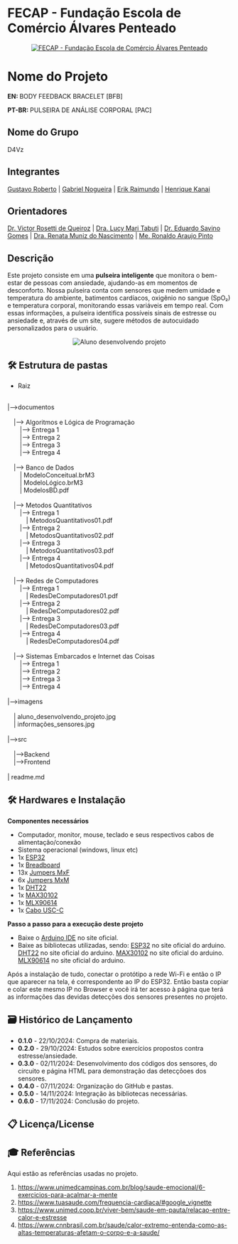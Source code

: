 # FECAP - Fundação Escola de Comércio Álvares Penteado

<p align="center">
<a href= "https://www.fecap.br/"><img src="https://encrypted-tbn0.gstatic.com/images?q=tbn:ANd9GcRhZPrRa89Kma0ZZogxm0pi-tCn_TLKeHGVxywp-LXAFGR3B1DPouAJYHgKZGV0XTEf4AE&usqp=CAU" alt="FECAP - Fundação Escola de Comércio Álvares Penteado" border="0"></a>
</p>

# Nome do Projeto

<p><strong>EN: </strong>BODY FEEDBACK BRACELET [BFB]</p>
<p><strong>PT-BR: </strong> PULSEIRA DE ANÁLISE CORPORAL [PAC]</p>

## Nome do Grupo

<P>D4Vz</P>

## Integrantes

<a href="https://github.com/DevGustar">Gustavo Roberto</a> |
<a href="https://github.com/NogGab">Gabriel Nogueira</a> |
<a href="https://github.com/ErikRaimundo">Erik Raimundo</a> |
<a href="https://github.com/eijikanai">Henrique Kanai</a>

## Orientadores

<a href="https://www.linkedin.com/in/victorbarq/?originalSubdomain=br">Dr. Victor Rosetti de Queiroz</a> |
<a href="https://www.linkedin.com/in/lucymari/?originalSubdomain=br">Dra. Lucy Mari Tabuti</a> |
<a href="https://www.linkedin.com/in/eduardo-savino-gomes-77833a10/">Dr. Eduardo Savino Gomes</a> |
<a href="https://www.linkedin.com/in/remuniz/">Dra. Renata Muniz do Nascimento</a> |
<a href="https://www.linkedin.com/in/ronaldo-araujo-pinto-3542811a/">Me. Ronaldo Araujo Pinto</a>

## Descrição

<p>Este projeto consiste em uma <strong>pulseira inteligente</strong> que monitora o bem-estar de pessoas com ansiedade, ajudando-as em momentos de desconforto. Nossa pulseira conta com sensores que medem umidade e temperatura do ambiente, batimentos cardíacos, oxigênio no sangue (SpO₂) e temperatura corporal, monitorando essas variáveis em tempo real. Com essas informações, a pulseira identifica possíveis sinais de estresse ou ansiedade e, através de um site, sugere métodos de autocuidado personalizados para o usuário.</p>

<p align="center">
<img src="https://i.ibb.co/dJCPYRQ/aluno-desenvolvendo-projeto.jpg" alt="Aluno desenvolvendo projeto" border="0">
</p>

## 🛠 Estrutura de pastas

- Raiz<br>

<br>
|-->documentos<br>

<br>
  &emsp;|--> Algoritmos e Lógica de Programação<br>
    &emsp;&emsp;|--> Entrega 1<br>
    &emsp;&emsp;|--> Entrega 2<br>
    &emsp;&emsp;|--> Entrega 3<br>
    &emsp;&emsp;|--> Entrega 4<br>

<br>
  &emsp;|--> Banco de Dados<br>
    &emsp;&emsp;| ModeloConceitual.brM3<br>
    &emsp;&emsp;| ModeloLógico.brM3<br>
    &emsp;&emsp;| ModelosBD.pdf<br>

<br>
  &emsp;|--> Metodos Quantitativos<br>
    &emsp;&emsp;|--> Entrega 1<br>
      &emsp;&emsp;&emsp;| MetodosQuantitativos01.pdf<br>
    &emsp;&emsp;|--> Entrega 2<br>
      &emsp;&emsp;&emsp;| MetodosQuantitativos02.pdf<br>
    &emsp;&emsp;|--> Entrega 3<br>
      &emsp;&emsp;&emsp;| MetodosQuantitativos03.pdf<br>
    &emsp;&emsp;|--> Entrega 4<br>
      &emsp;&emsp;&emsp;| MetodosQuantitativos04.pdf<br>

  <br>
  &emsp;|--> Redes de Computadores<br>
    &emsp;&emsp;|--> Entrega 1<br>
      &emsp;&emsp;&emsp;| RedesDeComputadores01.pdf<br>
    &emsp;&emsp;|--> Entrega 2<br>
      &emsp;&emsp;&emsp;| RedesDeComputadores02.pdf<br>
    &emsp;&emsp;|--> Entrega 3<br>
      &emsp;&emsp;&emsp;| RedesDeComputadores03.pdf<br>
    &emsp;&emsp;|--> Entrega 4<br>
      &emsp;&emsp;&emsp;| RedesDeComputadores04.pdf<br>

  <br>
  &emsp;|--> Sistemas Embarcados e Internet das Coisas<br>
    &emsp;&emsp;|--> Entrega 1<br>
    &emsp;&emsp;|--> Entrega 2<br>
    &emsp;&emsp;|--> Entrega 3<br>
    &emsp;&emsp;|--> Entrega 4<br>

<br>
|-->imagens<br>

<br>
  &emsp;| aluno_desenvolvendo_projeto.jpg<br>
  &emsp;| informações_sensores.jpg<br>

<br>
|-->src<br>

<br>
  &emsp;|-->Backend<br>
  &emsp;|-->Frontend<br>

<br>
| readme.md<br>

## 🛠 Hardwares e Instalação

<p><strong>Componentes necessários</strong></p>
<ul>
  <li>Computador, monitor, mouse, teclado e seus respectivos cabos de alimentação/conexão</li>
  <li>Sistema operacional (windows, linux etc)</li>

  <li>1x <a href="https://www.google.com/search?q=ESP32&oq=ESP32&gs_lcrp=EgZjaHJvbWUqBwgAEAAYjwIyBwgAEAAYjwIyBggBEEUYOzIMCAIQIxgnGIAEGIoFMgoIAxAAGLEDGIAEMgcIBBAAGIAEMgYIBRBFGDwyBggGEEUYPDIGCAcQRRg80gEIMTIzOWowajmoAgCwAgA&sourceid=chrome&ie=UTF-8">
    ESP32</a></li>

  <li>1x <a href="https://www.google.com/search?q=Breadboard&oq=Breadboard&gs_lcrp=EgZjaHJvbWUyCQgAEEUYORiABDIHCAEQABiABDIHCAIQABiABDIHCAMQABiABDIHCAQQABiABDIMCAUQABhDGIAEGIoFMgcIBhAAGIAEMgcIBxAAGIAEMgcICBAAGIAEMgcICRAAGIAE0gEIMTgxNWowajeoAgCwAgA&sourceid=chrome&ie=UTF-8">
    Breadboard</a></li>

  <li>13x <a href="https://www.google.com/search?q=Jumpers+MxF&oq=Jumpers+MxF&gs_lcrp=EgZjaHJvbWUyBggAEEUYOTIHCAEQIRifBdIBBzQyNWowajmoAgCwAgA&sourceid=chrome&ie=UTF-8">
    Jumpers MxF</a></li>

  <li>6x <a href="https://www.google.com/search?q=Jumpers+MxM&oq=Jumpers+MxM&gs_lcrp=EgZjaHJvbWUyBggAEEUYOTIHCAEQIRigAdIBBzY3MWowajmoAgCwAgA&sourceid=chrome&ie=UTF-8">
    Jumpers MxM</a></li>

  <li>1x <a href="https://www.google.com/search?q=DHT22&oq=DHT22&gs_lcrp=EgZjaHJvbWUyDggAEEUYJxg5GIAEGIoFMgwIARAAGBQYhwIYgAQyBwgCEAAYgAQyBwgDEAAYgAQyBwgEEAAYgAQyBggFEEUYPTIGCAYQRRg8MgYIBxBFGD3SAQgxMjE0ajBqN6gCALACAA&sourceid=chrome&ie=UTF-8">
    DHT22</a></li>

  <li>1x <a href="https://www.google.com/search?q=MAX30102&oq=MAX30102&gs_lcrp=EgZjaHJvbWUyCQgAEEUYORiABDIQCAEQRRgTGCcYOxiABBiKBTIGCAIQRRhAMgcIAxAAGIAEMgcIBBAAGIAEMgYIBRBFGD0yBggGEEUYPDIGCAcQRRg80gEHNTM2ajBqOagCALACAA&sourceid=chrome&ie=UTF-8">
    MAX30102</a></li>

  <li>1x <a href="https://www.google.com/search?q=MLX90614&oq=MLX90614&gs_lcrp=EgZjaHJvbWUyDggAEEUYJxg5GIAEGIoFMg4IARBFGBQYOxiHAhiABDIICAIQRRgnGDsyBwgDEAAYgAQyBwgEEAAYgAQyBggFEEUYPDIGCAYQRRg8MgYIBxBFGDzSAQc1OTFqMGo5qAIAsAIA&sourceid=chrome&ie=UTF-8">
    MLX90614</a></li>

  <li>1x <a href="https://www.google.com/search?q=Cabo+USB-C&sca_esv=b28375632d0b0304&biw=1920&bih=953&sxsrf=ADLYWIJIVh5SMcy4VTncFno97HCLX3VWow%3A1731867793516&ei=kTQ6Z8aQH-_a1sQP8fOsMQ&ved=0ahUKEwiGnYWl_uOJAxVvrZUCHfE5KwYQ4dUDCA8&uact=5&oq=Cabo+USB-C&gs_lp=Egxnd3Mtd2l6LXNlcnAiCkNhYm8gVVNCLUMyBRAAGIAEMgUQABiABDIFEAAYgAQyBRAAGIAEMgUQABiABDIFEAAYgAQyBRAAGIAEMgUQABiABDIFEAAYgAQyBRAAGIAESOIvUJwQWMoscAN4AZABAJgBbKAB8QiqAQMyLjm4AQPIAQD4AQGYAg6gApMJwgIKEAAYsAMY1gQYR8ICDRAAGIAEGLADGEMYigXCAgQQIxgnwgIKECMYgAQYJxiKBcICDBAAGIAEGEMYigUYCsICChAAGIAEGEMYigXCAg0QABiABBixAxhDGIoFwgIKEAAYgAQYFBiHAsICCBAAGIAEGLEDmAMAiAYBkAYKkgcENC4xMKAH-k4&sclient=gws-wiz-serp">
    Cabo USC-C</a></li>
</ul>

<p><strong>Passo a passo para a execução deste projeto</strong></p>
<ul>
  <li>Baixe o <a href="https://www.arduino.cc/en/software">Arduino IDE</a> no site oficial.</li>
  <li>Baixe as bibliotecas utilizadas, sendo:
    <a href="https://www.arduino.cc/en/software">ESP32</a> no site oficial do arduino.
    <a href="https://www.arduino.cc/en/software">DHT22</a> no site oficial do arduino.
    <a href="https://www.arduino.cc/en/software">MAX30102</a> no site oficial do arduino.
    <a href="https://www.arduino.cc/en/software">MLX90614</a> no site oficial do arduino.
  </li>
  </ul>
  <p>Após a instalação de tudo, conectar o protótipo a rede Wi-Fi e então o IP que aparecer na tela, é correspondente ao IP do ESP32. Então basta copiar e colar este mesmo IP no Browser e você
  irá ter acesso à página que terá as informações das devidas detecções dos sensores presentes no projeto.</p>

  ## 🗃 Histórico de Lançamento
  <ul>
    <li><strong>0.1.0</strong> - 22/10/2024: Compra de materiais.</li>
     <li><strong>0.2.0</strong> - 29/10/2024: Estudos sobre exercícios propostos contra estresse/ansiedade.</li>
     <li><strong>0.3.0</strong> - 02/11/2024: Desenvolvimento dos códigos dos sensores, do circuito e página HTML para demonstração das detecçõoes dos sensores.</li>
     <li><strong>0.4.0</strong> - 07/11/2024: Organização do GitHub e pastas.</li>
     <li><strong>0.5.0</strong> - 14/11/2024: Integração às bibliotecas necessárias.</li>
     <li><strong>0.6.0</strong> - 17/11/2024: Conclusão do projeto.</li>
  </ul>


## 📋 Licença/License


## 🎓 Referências

Aqui estão as referências usadas no projeto.

1. <https://www.unimedcampinas.com.br/blog/saude-emocional/6-exercicios-para-acalmar-a-mente>
2. <https://www.tuasaude.com/frequencia-cardiaca/#google_vignette>
3. <https://www.unimed.coop.br/viver-bem/saude-em-pauta/relacao-entre-calor-e-estresse>
4. <https://www.cnnbrasil.com.br/saude/calor-extremo-entenda-como-as-altas-temperaturas-afetam-o-corpo-e-a-saude/>
